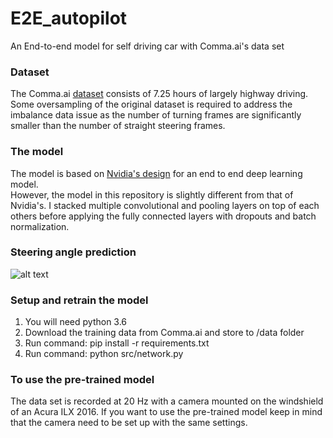 # E2E_autopilot
An End-to-end model for self driving car with Comma.ai's data set

### Dataset
The Comma.ai [dataset](https://github.com/commaai/research) consists of 7.25 hours of largely highway driving.
Some oversampling of the original dataset is required to address the imbalance data issue as the number of turning frames 
are significantly smaller than the number of straight steering frames. 

### The model
The model is based on [Nvidia's design](https://devblogs.nvidia.com/parallelforall/deep-learning-self-driving-cars/) for 
an end to end deep learning model.
<br/>
However, the model in this repository is slightly different from that of Nvidia's. I stacked multiple convolutional
and pooling layers on top of each others before applying the fully connected layers 
with dropouts and batch normalization.  
 
### Steering angle prediction
![alt text](https://media.giphy.com/media/EUAYMDe25YJ8I/giphy.gif "demo gif")

### Setup and retrain the model
1. You will need python 3.6
2. Download the training data from Comma.ai and store to /data folder
3. Run command: pip install -r requirements.txt
4. Run command: python src/network.py

### To use the pre-trained model 
The data set is recorded at 20 Hz with a camera mounted on the windshield of an Acura ILX 2016.
If you want to use the pre-trained model keep in mind that the camera need to be set up with the same settings.